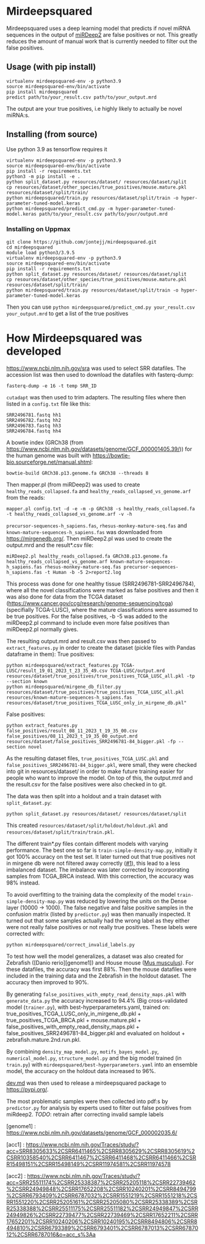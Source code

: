 # Mirdeepsquared
Mirdeepsquared uses a deep learning model that predicts if novel miRNA sequences in the output of [miRDeep2](https://github.com/rajewsky-lab/mirdeep2) are false positives or not. This greatly reduces the amount of manual work that is currently needed to filter out the false positives.

## Usage (with pip install)
```
virtualenv mirdeepsquared-env -p python3.9
source mirdeepsquared-env/bin/activate
pip install mirdeepsquared
predict path/to/your_result.csv path/to/your_output.mrd
```

The output are your true positives, i.e highly likely to actually be novel miRNA:s.

## Installing (from source)
Use python 3.9 as tensorflow requires it

```
virtualenv mirdeepsquared-env -p python3.9
source mirdeepsquared-env/bin/activate
pip install -r requirements.txt
python3 -m pip install -e .
python split_dataset.py resources/dataset/ resources/dataset/split
cp resources/dataset/other_species/true_positives/mouse.mature.pkl resources/dataset/split/train/
python mirdeepsquared/train.py resources/dataset/split/train -o hyper-parameter-tuned-model.keras
python mirdeepsquared/predict_cmd.py -m hyper-parameter-tuned-model.keras path/to/your_result.csv path/to/your/output.mrd
```

### Installing on Uppmax
```
git clone https://github.com/jontejj/mirdeepsquared.git
cd mirdeepsquared
module load python3/3.9.5
virtualenv mirdeepsquared-env -p python3.9
source mirdeepsquared-env/bin/activate
pip install -r requirements.txt
python split_dataset.py resources/dataset/ resources/dataset/split
cp resources/dataset/other_species/true_positives/mouse.mature.pkl resources/dataset/split/train/
python mirdeepsquared/train.py resources/dataset/split/train -o hyper-parameter-tuned-model.keras
```

Then you can use ```python mirdeepsquared/predict_cmd.py your_result.csv your_output.mrd``` to get a list of the true positives

# How Mirdeepsquared was developed

https://www.ncbi.nlm.nih.gov/sra was used to select SRR datafiles. The accession list was then used to download the datafiles with fasterq-dump:

```
fasterq-dump -e 16 -t temp SRR_ID
```
```cutadapt``` was then used to trim adapters. The resulting files where then listed in a ```config.txt``` file like this:
```
SRR2496781.fastq hh1
SRR2496782.fastq hh2
SRR2496783.fastq hh3
SRR2496784.fastq hh4
```

A bowtie index (GRCh38 (from https://www.ncbi.nlm.nih.gov/datasets/genome/GCF_000001405.39/)) for the human genome was built with https://bowtie-bio.sourceforge.net/manual.shtml:
```
bowtie-build GRCh38.p13.genome.fa GRCh38 --threads 8
```

Then mapper.pl (from miRDeep2) was used to create ```healthy_reads_collapsed.fa``` and ```healthy_reads_collapsed_vs_genome.arf``` from the reads:
```
mapper.pl config.txt -d -e -m -p GRCh38 -s healthy_reads_collapsed.fa -t healthy_reads_collapsed_vs_genome.arf -v -h
```

```precursor-sequences-h_sapiens.fas```, ```rhesus-monkey-mature-seq.fas``` and ```known-mature-sequences-h_sapiens.fas``` was downloaded from https://mirgenedb.org/. Then miRDeep2.pl was used to create the output.mrd and the result*.csv file:
```
miRDeep2.pl healthy_reads_collapsed.fa GRCh38.p13.genome.fa healthy_reads_collapsed_vs_genome.arf known-mature-sequences-h_sapiens.fas rhesus-monkey-mature-seq.fas precursor-sequences-h_sapiens.fas -t Human -b -5 2>report2.log
```

This process was done for one healthy tissue (SRR2496781-SRR2496784), where all the novel classifications were marked as false positives and then it was also done for data from the TCGA dataset (https://www.cancer.gov/ccg/research/genome-sequencing/tcga) (specifially TCGA-LUSC), where the mature classifications were assumed to be true positives. For the false positives, -b -5 was added to the miRDeep2.pl command to include even more false positives than miRDeep2.pl normally gives.

The resulting output.mrd and result.csv was then passed to ```extract_features.py``` in order to create the dataset (pickle files with Pandas dataframe in them):
True positives:
```
python mirdeepsquared/extract_features.py TCGA-LUSC/result_19_01_2023_t_23_35_49.csv TCGA-LUSC/output.mrd resources/dataset/true_positives/true_positives_TCGA_LUSC_all.pkl -tp --section known
python mirdeepsquared/mirgene_db_filter.py resources/dataset/true_positives/true_positives_TCGA_LUSC_all.pkl resources/known-mature-sequences-h_sapiens.fas resources/dataset/true_positives_TCGA_LUSC_only_in_mirgene_db.pkl"
```
False positives:
```
python extract_features.py false_positives/result_08_11_2023_t_19_35_00.csv false_positives/08_11_2023_t_19_35_00_output.mrd resources/dataset/false_positives_SRR2496781-84_bigger.pkl -fp --section novel
```

As the resulting dataset files, ```true_positives_TCGA_LUSC.pkl``` and ```false_positives_SRR2496781-84_bigger.pkl```, were small, they were checked into git in resources/dataset/ in order to make future training easier for people who want to improve the model. On top of this, the output.mrd and the result.csv for the false positives were also checked in to git.

The data was then split into a holdout and a train dataset with ```split_dataset.py```:
```
python split_dataset.py resources/dataset/ resources/dataset/split
```

This created ```resources/dataset/split/holdout/holdout.pkl``` and ```resources/dataset/split/train/train.pkl```.

The different train*.py files contain different models with varying performance. The best one so far is ```train-simple-density-map.py```, initially it got 100% accuracy on the test set. It later turned out that true positives not in mirgene db were not filtered away correctly ([#1][i1]), this lead to a less imbalanced dataset. The imbalance was later corrected by incorporating samples from TCGA_BRCA instead. With this correction, the accuracy was 98% instead.

To avoid overfitting to the training data the complexity of the model ```train-simple-density-map.py``` was reduced by lowering the units on the Dense layer (10000 -> 1000). The false negative and false positive samples in the confusion matrix (listed by ```predictor.py```) was then manually inspected. It turned out that some samples actually had the wrong label as they either were not really false positives or not really true positives. These labels were corrected with:
```
python mirdeepsquared/correct_invalid_labels.py
```

To test how well the model generalizes, a dataset was also created for Zebrafish ([Danio rerio][genome1]) and House mouse ([Mus musculus][genome2]). For these datafiles, the accuracy was first 88%. Then the mouse datafiles were included in the training data and the Zebrafish in the holdout dataset. The accuracy then improved to 90%.

By generating ```false_positives_with_empty_read_density_maps.pkl``` with ```generate_data.py``` the accuracy increased to 94.4% (Big cross-validated model (```trainer.py```), with best-hyperparameters.yaml, trained on: true_positives_TCGA_LUSC_only_in_mirgene_db.pkl + true_positives_TCGA_BRCA.pkl + mouse.mature.pkl + false_positives_with_empty_read_density_maps.pkl + false_positives_SRR2496781-84_bigger.pkl and evaluated on holdout + zebrafish.mature.2nd.run.pkl.

By combining ```density_map_model.py```, ```motifs_bayes_model.py```, ```numerical_model.py```, ```structure_model.py``` and the big model trained (in ```train.py```) with ```mirdeepsquared/best-hyperparameters.yaml``` into an ensemble model, the accuracy on the holdout data increased to 96%.

[dev.md](dev.md) was then used to release a mirdeepsquared package to https://pypi.org/.

The most problematic samples were then collected into pdf:s by ```predictor.py``` for analysis by experts used to filter out false positives from miRdeep2. *TODO*: retrain after correcting invalid sample labels

[i1]: https://github.com/jontejj/mirdeepsquared/issues/1

[genome1] : https://www.ncbi.nlm.nih.gov/datasets/genome/GCF_000002035.6/

[genome2]: https://www.ncbi.nlm.nih.gov/datasets/genome/GCF_000001635.27/

[acc1] : https://www.ncbi.nlm.nih.gov/Traces/study/?acc=SRR8305633%2CSRR6411465%2CSRR8305629%2CSRR8305619%2CSRR10358540%2CSRR6411467%2CSRR6411468%2CSRR6411466%2CSRR15498151%2CSRR15498149%2CSRR11974581%2CSRR11974578

[acc2] : https://www.ncbi.nlm.nih.gov/Traces/study/?acc=SRR25511174%2CSRR25338387%2CSRR25205118%2CSRR22739462%2CSRR24949848%2CSRR17652208%2CSRR10240201%2CSRR8494799%2CSRR6793409%2CSRR6787032%2CSRR1551219%2CSRR1551218%2CSRR1551220%2CSRR25205161%2CSRR25205080%2CSRR25338389%2CSRR25338388%2CSRR25511175%2CSRR25511182%2CSRR24949847%2CSRR24949826%2CSRR22739477%2CSRR22739469%2CSRR17652211%2CSRR17652201%2CSRR10240206%2CSRR10240195%2CSRR8494806%2CSRR8494810%2CSRR6793389%2CSRR6793401%2CSRR6787013%2CSRR6787012%2CSRR6787016&o=acc_s%3Aa